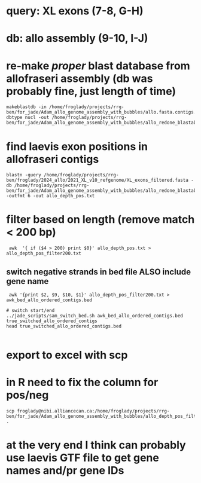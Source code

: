 # query: XL exons (7-8, G-H)
# db: allo assembly (9-10, I-J)

# re-make *proper* blast database from allofraseri assembly (db was probably fine, just length of time)
```
makeblastdb -in /home/froglady/projects/rrg-ben/for_jade/Adam_allo_genome_assembly_with_bubbles/allo.fasta.contigs.fasta-dbtype nucl -out /home/froglady/projects/rrg-ben/for_jade/Adam_allo_genome_assembly_with_bubbles/allo_redone_blastable
```

# find laevis exon positions in allofraseri contigs 
```
blastn -query /home/froglady/projects/rrg-ben/froglady/2024_allo/2021_XL_v10_refgenome/XL_exons_filtered.fasta -db /home/froglady/projects/rrg-ben/for_jade/Adam_allo_genome_assembly_with_bubbles/allo_redone_blastable -outfmt 6 -out allo_depth_pos.txt
```

# filter based on length (remove match < 200 bp)
```
 awk  '{ if ($4 > 200) print $0}' allo_depth_pos.txt > allo_depth_pos_filter200.txt
```

## switch negative strands in bed file ALSO include gene name
```
 awk '{print $2, $9, $10, $1}' allo_depth_pos_filter200.txt > awk_bed_allo_ordered_contigs.bed

# switch start/end
../jade_scripts/sam_switch_bed.sh awk_bed_allo_ordered_contigs.bed true_switched_allo_ordered_contigs
head true_switched_allo_ordered_contigs.bed


```



# export to excel with scp
# in R need to fix the column for pos/neg
```
scp froglady@nibi.alliancecan.ca:/home/froglady/projects/rrg-ben/for_jade/Adam_allo_genome_assembly_with_bubbles/allo_depth_pos_filter200.txt .
```


# at the very end I think can probably use laevis GTF file to get gene names and/pr gene IDs

